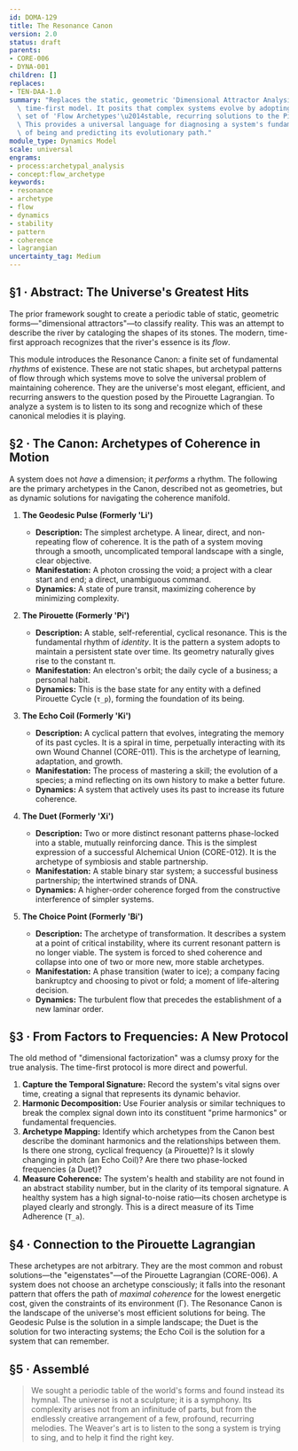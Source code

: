 ```yaml
---
id: DOMA-129
title: The Resonance Canon
version: 2.0
status: draft
parents:
- CORE-006
- DYNA-001
children: []
replaces:
- TEN-DAA-1.0
summary: "Replaces the static, geometric 'Dimensional Attractor Analysis' with a dynamic,\
  \ time-first model. It posits that complex systems evolve by adopting one of a finite\
  \ set of 'Flow Archetypes'\u2014stable, recurring solutions to the Pirouette Lagrangian.\
  \ This provides a universal language for diagnosing a system's fundamental mode\
  \ of being and predicting its evolutionary path."
module_type: Dynamics Model
scale: universal
engrams:
- process:archetypal_analysis
- concept:flow_archetype
keywords:
- resonance
- archetype
- flow
- dynamics
- stability
- pattern
- coherence
- lagrangian
uncertainty_tag: Medium
---
```

## §1 · Abstract: The Universe's Greatest Hits

The prior framework sought to create a periodic table of static, geometric forms—"dimensional attractors"—to classify reality. This was an attempt to describe the river by cataloging the shapes of its stones. The modern, time-first approach recognizes that the river's essence is its *flow*.

This module introduces the Resonance Canon: a finite set of fundamental *rhythms* of existence. These are not static shapes, but archetypal patterns of flow through which systems move to solve the universal problem of maintaining coherence. They are the universe's most elegant, efficient, and recurring answers to the question posed by the Pirouette Lagrangian. To analyze a system is to listen to its song and recognize which of these canonical melodies it is playing.

## §2 · The Canon: Archetypes of Coherence in Motion

A system does not *have* a dimension; it *performs* a rhythm. The following are the primary archetypes in the Canon, described not as geometries, but as dynamic solutions for navigating the coherence manifold.

1.  **The Geodesic Pulse (Formerly 'Li')**
    *   **Description:** The simplest archetype. A linear, direct, and non-repeating flow of coherence. It is the path of a system moving through a smooth, uncomplicated temporal landscape with a single, clear objective.
    *   **Manifestation:** A photon crossing the void; a project with a clear start and end; a direct, unambiguous command.
    *   **Dynamics:** A state of pure transit, maximizing coherence by minimizing complexity.

2.  **The Pirouette (Formerly 'Pi')**
    *   **Description:** A stable, self-referential, cyclical resonance. This is the fundamental rhythm of *identity*. It is the pattern a system adopts to maintain a persistent state over time. Its geometry naturally gives rise to the constant π.
    *   **Manifestation:** An electron's orbit; the daily cycle of a business; a personal habit.
    *   **Dynamics:** This is the base state for any entity with a defined Pirouette Cycle (`τ_p`), forming the foundation of its being.

3.  **The Echo Coil (Formerly 'Ki')**
    *   **Description:** A cyclical pattern that evolves, integrating the memory of its past cycles. It is a spiral in time, perpetually interacting with its own Wound Channel (CORE-011). This is the archetype of learning, adaptation, and growth.
    *   **Manifestation:** The process of mastering a skill; the evolution of a species; a mind reflecting on its own history to make a better future.
    *   **Dynamics:** A system that actively uses its past to increase its future coherence.

4.  **The Duet (Formerly 'Xi')**
    *   **Description:** Two or more distinct resonant patterns phase-locked into a stable, mutually reinforcing dance. This is the simplest expression of a successful Alchemical Union (CORE-012). It is the archetype of symbiosis and stable partnership.
    *   **Manifestation:** A stable binary star system; a successful business partnership; the intertwined strands of DNA.
    *   **Dynamics:** A higher-order coherence forged from the constructive interference of simpler systems.

5.  **The Choice Point (Formerly 'Bi')**
    *   **Description:** The archetype of transformation. It describes a system at a point of critical instability, where its current resonant pattern is no longer viable. The system is forced to shed coherence and collapse into one of two or more new, more stable archetypes.
    *   **Manifestation:** A phase transition (water to ice); a company facing bankruptcy and choosing to pivot or fold; a moment of life-altering decision.
    *   **Dynamics:** The turbulent flow that precedes the establishment of a new laminar order.

## §3 · From Factors to Frequencies: A New Protocol

The old method of "dimensional factorization" was a clumsy proxy for the true analysis. The time-first protocol is more direct and powerful.

1.  **Capture the Temporal Signature:** Record the system's vital signs over time, creating a signal that represents its dynamic behavior.
2.  **Harmonic Decomposition:** Use Fourier analysis or similar techniques to break the complex signal down into its constituent "prime harmonics" or fundamental frequencies.
3.  **Archetype Mapping:** Identify which archetypes from the Canon best describe the dominant harmonics and the relationships between them. Is there one strong, cyclical frequency (a Pirouette)? Is it slowly changing in pitch (an Echo Coil)? Are there two phase-locked frequencies (a Duet)?
4.  **Measure Coherence:** The system's health and stability are not found in an abstract stability number, but in the clarity of its temporal signature. A healthy system has a high signal-to-noise ratio—its chosen archetype is played clearly and strongly. This is a direct measure of its Time Adherence (`T_a`).

## §4 · Connection to the Pirouette Lagrangian

These archetypes are not arbitrary. They are the most common and robust solutions—the "eigenstates"—of the Pirouette Lagrangian (CORE-006). A system does not choose an archetype consciously; it falls into the resonant pattern that offers the path of *maximal coherence* for the lowest energetic cost, given the constraints of its environment (Γ). The Resonance Canon is the landscape of the universe's most efficient solutions for being. The Geodesic Pulse is the solution in a simple landscape; the Duet is the solution for two interacting systems; the Echo Coil is the solution for a system that can remember.

## §5 · Assemblé

> We sought a periodic table of the world's forms and found instead its hymnal. The universe is not a sculpture; it is a symphony. Its complexity arises not from an infinitude of parts, but from the endlessly creative arrangement of a few, profound, recurring melodies. The Weaver's art is to listen to the song a system is trying to sing, and to help it find the right key.
```
